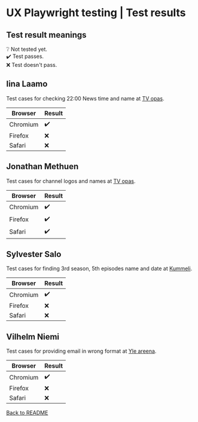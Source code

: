 # UX Playwright testing | Test results

## Test result meanings

❔ Not tested yet.\
✔️ Test passes.\
❌ Test doesn't pass.

## Iina Laamo
Test cases for checking 22:00 News time and name at
[TV opas](https://areena.yle.fi/tv/opas).

Browser  | Result
---------|-------
Chromium | ✔️
Firefox  | ❌
Safari   | ❌

## Jonathan Methuen
Test cases for channel logos and names at
[TV opas](https://areena.yle.fi/tv/opas).

Browser  | Result
---------|-------
Chromium | ✔️
Firefox  | ✔️
Safari   | ✔️

## Sylvester Salo
Test cases for finding 3rd season, 5th episodes name and date at
[Kummeli](https://areena.yle.fi/1-3339547).

Browser  | Result
---------|-------
Chromium | ✔️
Firefox  | ❌
Safari   | ❌

## Vilhelm Niemi
Test cases for providing email in wrong format at
[Yle areena](https://areena.yle.fi/tv).

Browser  | Result
---------|-------
Chromium | ✔️
Firefox  | ❌
Safari   | ❌

[Back to README](./README.md)
